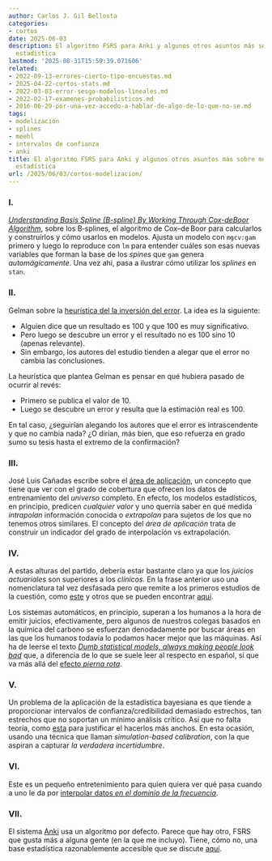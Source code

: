 ```yaml
---
author: Carlos J. Gil Bellosta
categories:
- cortos
date: 2025-06-03
description: El algoritmo FSRS para Anki y algunos otros asuntos más sobre modelización
  estadística
lastmod: '2025-08-31T15:59:39.071606'
related:
- 2022-09-13-errores-cierto-tipo-encuestas.md
- 2025-04-22-cortos-stats.md
- 2022-03-03-error-sesgo-modelos-lineales.md
- 2022-02-17-examenes-probabilisticos.md
- 2016-06-29-por-una-vez-accedo-a-hablar-de-algo-de-lo-que-no-se.md
tags:
- modelización
- splines
- meehl
- intervalos de confianza
- anki
title: El algoritmo FSRS para Anki y algunos otros asuntos más sobre modelización
  estadística
url: /2025/06/03/cortos-modelizacion/
---
```


### I.

[_Understanding Basis Spline (B-spline) By Working Through Cox-deBoor Algorithm_](https://www.kenkoonwong.com/blog/bspline/), sobre los B‑splines, el algoritmo de Cox–de Boor para calcularlos y construirlos y cómo usarlos en modelos. Ajusta un modelo con `mgcv:gam` primero y luego lo reproduce con `lm` para entender cuáles son esas nuevas variables que forman la base de los _spines_ que `gam` genera _automágicamente_. Una vez ahí, pasa a ilustrar cómo utilizar los _splines_ en `stan`.

### II.

Gelman sobre la [heurística del la inversión del error](https://statmodeling.stat.columbia.edu/2025/04/22/the-error-reversal-heuristic-how-would-you-have-reacted-had-the-error-gone-in-the-opposite-direction/). La idea es la siguiente:

   - Alguien dice que un resultado es 100 y que 100 es muy significativo.
   - Pero luego se descubre un error y el resultado no es 100 sino 10 (apenas relevante).
   - Sin embargo, los autores del estudio tienden a alegar que el error no cambia las conclusiones.

La heurística que plantea Gelman es pensar en qué hubiera pasado de ocurrir al revés:

   - Primero se publica el valor de 10.
   - Luego se descubre un error y resulta que la estimación real es 100.

En tal caso, ¿seguirían alegando los autores que el error es intrascendente y que no cambia nada? ¿O dirían, más bien, que eso refuerza en grado sumo su tesis hasta el extremo de la confirmación?

### III.

José Luis Cañadas escribe sobre el [área de aplicación](https://muestrear-no-es-pecado.netlify.app/2025/05/aoa.html), un concepto que tiene que ver con el grado de cobertura que ofrecen los datos de entrenamiento del _universo_ completo. En efecto, los modelos estadísticos, en principio, predicen _cualquier valor_ y uno querría saber en qué medida _intrapolan_ información conocida o _extrapolan_ para sujetos de los que no tenemos otros similares. El concepto del _área de aplicación_ trata de construir un indicador del grado de interpolacíón vs extrapolación.

### IV.

A estas alturas del partido, debería estar bastante claro ya que los _juicios actuariales_ son superiores a los _clínicos_. En la frase anterior uso una nomenclatura tal vez desfasada pero que remite a los primeros estudios de la cuestión, como
[este](https://datanalytics.com/2014/06/16/tan-actual-25-anos-despues/) y otros que se pueden encontrar [aquí](https://datanalytics.com/tags/meehl/).

Los sistemas automáticos, en principio, superan a los humanos a la hora de emitir juicios, efectivamente, pero algunos de nuestros colegas basados en la química del carbono se esfuerzan denodadamente por buscar áreas en las que los humanos todavía lo podamos hacer mejor que las máquinas. Así ha de leerse el texto
[_Dumb statistical models, always making people look bad_](https://statmodeling.stat.columbia.edu/2025/04/18/dumb-statistical-models-always-making-people-look-bad/)
que, a diferencia de lo que se suele leer al respecto en español, sí que va más allá del [efecto _pierna rota_](https://datanalytics.com/2022/02/08/efecto-pierna-rota/).

### V.

Un problema de la aplicación de la estadística bayesiana es que tiende a proporcionar intervalos de confianza/credibilidad demasiado estrechos, tan estrechos que no soportan un mínimo análisis crítico. Así que no falta teoría, como
[esta](https://statmodeling.stat.columbia.edu/2025/06/16/approximate-posterior-recalibration/)
para justificar el hacerlos más anchos. En esta ocasión, usando una técnica que llaman _simulation-based calibration_, con la que aspiran a capturar _la verdadera incertidumbre_.

### VI.

Este es un pequeño entretenimiento para quien quiera ver qué pasa cuando a uno le da por [interpolar datos _en el dominio de la frecuencia_](https://www.getyourdataon.com/2025/06/interpolation-in-frequency-domain.html).


### VII.

El sistema [Anki](https://es.wikipedia.org/wiki/Anki) usa un algoritmo por defecto. Parece que hay otro, FSRS que gusta más a alguna gente (en la que me incluyo). Tiene, cómo no, una base estadística razonablemente accesible que se discute [aquí](https://domenic.me/fsrs).